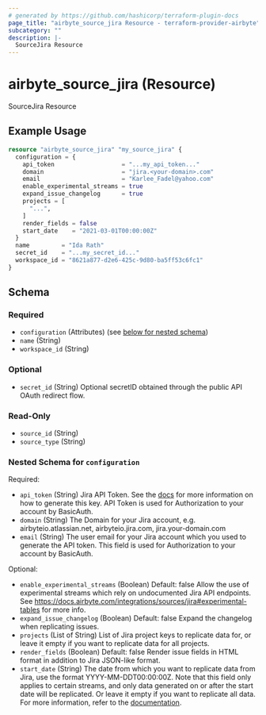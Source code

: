```yaml
---
# generated by https://github.com/hashicorp/terraform-plugin-docs
page_title: "airbyte_source_jira Resource - terraform-provider-airbyte"
subcategory: ""
description: |-
  SourceJira Resource
---
```


# airbyte_source_jira (Resource)

SourceJira Resource

## Example Usage

```terraform
resource "airbyte_source_jira" "my_source_jira" {
  configuration = {
    api_token                   = "...my_api_token..."
    domain                      = "jira.<your-domain>.com"
    email                       = "Karlee_Fadel@yahoo.com"
    enable_experimental_streams = true
    expand_issue_changelog      = true
    projects = [
      "...",
    ]
    render_fields = false
    start_date    = "2021-03-01T00:00:00Z"
  }
  name         = "Ida Rath"
  secret_id    = "...my_secret_id..."
  workspace_id = "8621a877-d2e6-425c-9d80-ba5ff53c6fc1"
}
```

<!-- schema generated by tfplugindocs -->
## Schema

### Required

- `configuration` (Attributes) (see [below for nested schema](#nestedatt--configuration))
- `name` (String)
- `workspace_id` (String)

### Optional

- `secret_id` (String) Optional secretID obtained through the public API OAuth redirect flow.

### Read-Only

- `source_id` (String)
- `source_type` (String)

<a id="nestedatt--configuration"></a>
### Nested Schema for `configuration`

Required:

- `api_token` (String) Jira API Token. See the <a href="https://docs.airbyte.com/integrations/sources/jira">docs</a> for more information on how to generate this key. API Token is used for Authorization to your account by BasicAuth.
- `domain` (String) The Domain for your Jira account, e.g. airbyteio.atlassian.net, airbyteio.jira.com, jira.your-domain.com
- `email` (String) The user email for your Jira account which you used to generate the API token. This field is used for Authorization to your account by BasicAuth.

Optional:

- `enable_experimental_streams` (Boolean) Default: false
Allow the use of experimental streams which rely on undocumented Jira API endpoints. See https://docs.airbyte.com/integrations/sources/jira#experimental-tables for more info.
- `expand_issue_changelog` (Boolean) Default: false
Expand the changelog when replicating issues.
- `projects` (List of String) List of Jira project keys to replicate data for, or leave it empty if you want to replicate data for all projects.
- `render_fields` (Boolean) Default: false
Render issue fields in HTML format in addition to Jira JSON-like format.
- `start_date` (String) The date from which you want to replicate data from Jira, use the format YYYY-MM-DDT00:00:00Z. Note that this field only applies to certain streams, and only data generated on or after the start date will be replicated. Or leave it empty if you want to replicate all data. For more information, refer to the <a href="https://docs.airbyte.com/integrations/sources/jira/">documentation</a>.


